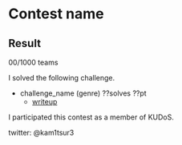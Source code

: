 # Contest name 

## Result
00/1000 teams

I solved the following challenge.

* challenge_name (genre) ??solves ??pt
	* [writeup](https://github.com/kam1tsur3/2021_CTF/blob/master/contest_xxx/genre_xxx/challnege_xxx/README.md)

I participated this contest as a member of KUDoS.

twitter: @kam1tsur3
